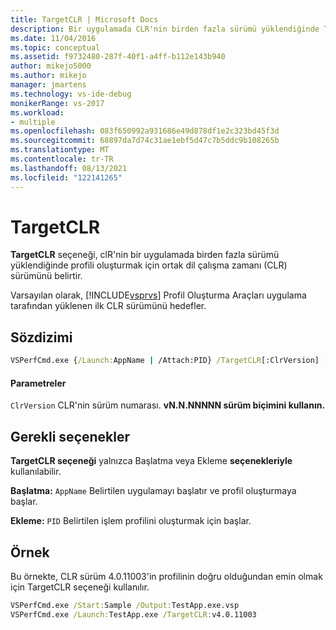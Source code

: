 ```yaml
---
title: TargetCLR | Microsoft Docs
description: Bir uygulamada CLR'nin birden fazla sürümü yüklendiğinde TargetCLR seçeneğinin profil oluşturmak için ortak dil çalışma zamanı sürümünü nasıl belirtir?
ms.date: 11/04/2016
ms.topic: conceptual
ms.assetid: f9732480-287f-40f1-a4ff-b112e143b940
author: mikejo5000
ms.author: mikejo
manager: jmartens
ms.technology: vs-ide-debug
monikerRange: vs-2017
ms.workload:
- multiple
ms.openlocfilehash: 083f650992a931686e49d878df1e2c323bd45f3d
ms.sourcegitcommit: 68897da7d74c31ae1ebf5d47c7b5ddc9b108265b
ms.translationtype: MT
ms.contentlocale: tr-TR
ms.lasthandoff: 08/13/2021
ms.locfileid: "122141265"
---
```

# <a name="targetclr"></a>TargetCLR
**TargetCLR** seçeneği, clR'nin bir uygulamada birden fazla sürümü yüklendiğinde profili oluşturmak için ortak dil çalışma zamanı (CLR) sürümünü belirtir.

 Varsayılan olarak, [!INCLUDE[vsprvs](../code-quality/includes/vsprvs_md.md)] Profil Oluşturma Araçları uygulama tarafından yüklenen ilk CLR sürümünü hedefler.

## <a name="syntax"></a>Sözdizimi

```cmd
VSPerfCmd.exe {/Launch:AppName | /Attach:PID} /TargetCLR[:ClrVersion] [Options]
```

#### <a name="parameters"></a>Parametreler
 `ClrVersion` CLR'nin sürüm numarası. **vN.N.NNNNN sürüm biçimini kullanın.**

## <a name="required-options"></a>Gerekli seçenekler
 **TargetCLR seçeneği** yalnızca Başlatma veya Ekleme **seçenekleriyle** kullanılabilir. 

 **Başlatma:** `AppName` Belirtilen uygulamayı başlatır ve profil oluşturmaya başlar.

 **Ekleme:** `PID` Belirtilen işlem profilini oluşturmak için başlar.

## <a name="example"></a>Örnek
 Bu örnekte, CLR sürüm 4.0.11003'in profilinin doğru olduğundan emin olmak için TargetCLR seçeneği kullanılır.

```cmd
VSPerfCmd.exe /Start:Sample /Output:TestApp.exe.vsp
VSPerfCmd.exe /Launch:TestApp.exe /TargetCLR:v4.0.11003
```
